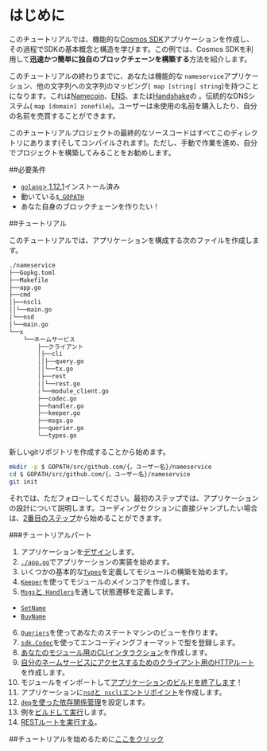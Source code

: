 # はじめに

このチュートリアルでは、機能的な[Cosmos SDK](https://github.com/cosmos/cosmos-sdk/)アプリケーションを作成し、その過程でSDKの基本概念と構造を学びます。この例では、Cosmos SDKを利用して**迅速かつ簡単に独自のブロックチェーンを構築する**方法を紹介します。

このチュートリアルの終わりまでに、あなたは機能的な `nameservice`アプリケーション、他の文字列への文字列のマッピング(` map [string] string`)を持つことになります。これは[Namecoin](https://namecoin.org/)、[ENS](https://ens.domains/)、または[Handshake](https://handshake.org/)の 。伝統的なDNSシステム( `map [domain] zonefile`)。ユーザーは未使用の名前を購入したり、自分の名前を売買することができます。

このチュートリアルプロジェクトの最終的なソースコードはすべてこのディレクトリにあります(そしてコンパイルされます)。ただし、手動で作業を進め、自分でプロジェクトを構築してみることをお勧めします。

##必要条件

 -  [`golang`> 1.12.1](https://golang.org/doc/install)インストール済み
 - 動いている[`$ GOPATH`](https://github.com/golang/go/wiki/SettingGOPATH)
 - あなた自身のブロックチェーンを作りたい！

##チュートリアル

このチュートリアルでは、アプリケーションを構成する次のファイルを作成します。

```bash
./nameservice
├──Gopkg.toml
├──Makefile
├──app.go
├──cmd
│├──nscli
││└──main.go
│└──nsd
│└──main.go
└──x
    └──ネームサービス
        ├──クライアント
        │├──cli
        ││├──query.go
        ││└──tx.go
        │├──rest
        ││└──rest.go
        │└──module_client.go
        ├──codec.go
        ├──handler.go
        ├──keeper.go
        ├──msgs.go
        ├──querier.go
        └──types.go
```
新しいgitリポジトリを作成することから始めます。
```bash
mkdir -p $ GOPATH/src/github.com/{。ユーザー名}/nameservice
cd $ GOPATH/src/github.com/{。ユーザー名}/nameservice
git init
```

それでは、ただフォローしてください。最初のステップでは、アプリケーションの設計について説明します。コーディングセクションに直接ジャンプしたい場合は、[2番目のステップ](./keeper.md)から始めることができます。

###チュートリアルパート

1. アプリケーションを[デザイン](./app-design.md)します。
2. [`./app.go`](..app_init.md)でアプリケーションの実装を始めます。
3. いくつかの基本的な[`Types`](types.md)を定義してモジュールの構築を始めます。
4. [`Keeper`](./keeper.md)を使ってモジュールのメインコアを作成します。
5. [`Msgs`と` Handlers`](./msgs-handlers.md)を通して状態遷移を定義します。
* [`SetName`](set-name.md)
* [`BuyName`](./buy-name.md)
6. [`Queriers`](./queriers.md)を使ってあなたのステートマシンのビューを作ります。
7. [`sdk.Codec`](./codec.md)を使ってエンコーディングフォーマットで型を登録します。
8. [あなたのモジュール用のCLIインタラクション](./cli.md)を作成します。
9. [自分のネームサービスにアクセスするためのクライアント用のHTTPルート](rest.md)を作成します。
10. モジュールをインポートして[アプリケーションのビルドを終了します](./app-complete.md)！
11. アプリケーションに[`nsd`と` nscli`エントリポイント](./entrypoint.md)を作成します。
12. [`dep`を使った依存関係管理](./dep.md)を設定します。
13. 例を[ビルドして実行](./build-run.md)します。
14. [RESTルートを実行する](run-rest.md)。

##チュートリアルを始めるために[ここをクリック](./app-design.md)